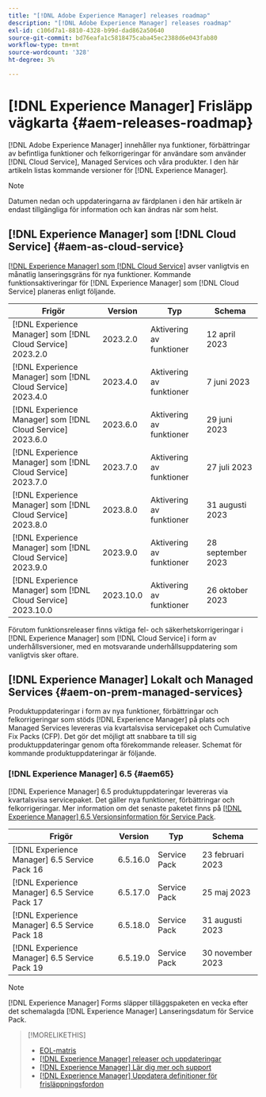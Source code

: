 ```yaml
---
title: "[!DNL Adobe Experience Manager] releases roadmap"
description: "[!DNL Adobe Experience Manager] releases roadmap"
exl-id: c106d7a1-8810-4328-b99d-dad862a50640
source-git-commit: bd76eafa1c5818475caba45ec2388d6e043fab80
workflow-type: tm+mt
source-wordcount: '328'
ht-degree: 3%

---
```


# [!DNL Experience Manager] Frisläpp vägkarta {#aem-releases-roadmap}

[!DNL Adobe Experience Manager] innehåller nya funktioner, förbättringar av befintliga funktioner och felkorrigeringar för användare som använder [!DNL Cloud Service], Managed Services och våra produkter. I den här artikeln listas kommande versioner för [!DNL Experience Manager].

>[!NOTE]
>
>Datumen nedan och uppdateringarna av färdplanen i den här artikeln är endast tillgängliga för information och kan ändras när som helst.

## [!DNL Experience Manager] som [!DNL Cloud Service] {#aem-as-cloud-service}

[[!DNL Experience Manager] som [!DNL Cloud Service]](https://experienceleague.adobe.com/docs/experience-manager-cloud-service/content/release-notes/home.html) avser vanligtvis en månatlig lanseringsgräns för nya funktioner. Kommande funktionsaktiveringar för [!DNL Experience Manager] som [!DNL Cloud Service] planeras enligt följande.

| Frigör | Version | Typ | Schema |
|---|---|---|---|
| [!DNL Experience Manager] som [!DNL Cloud Service] 2023.2.0 | 2023.2.0 | Aktivering av funktioner | 12 april 2023 |
| [!DNL Experience Manager] som [!DNL Cloud Service] 2023.4.0 | 2023.4.0 | Aktivering av funktioner | 7 juni 2023 |
| [!DNL Experience Manager] som [!DNL Cloud Service] 2023.6.0 | 2023.6.0 | Aktivering av funktioner | 29 juni 2023 |
| [!DNL Experience Manager] som [!DNL Cloud Service] 2023.7.0 | 2023.7.0 | Aktivering av funktioner | 27 juli 2023 |
| [!DNL Experience Manager] som [!DNL Cloud Service] 2023.8.0 | 2023.8.0 | Aktivering av funktioner | 31 augusti 2023 |
| [!DNL Experience Manager] som [!DNL Cloud Service] 2023.9.0 | 2023.9.0 | Aktivering av funktioner | 28 september 2023 |
| [!DNL Experience Manager] som [!DNL Cloud Service] 2023.10.0 | 2023.10.0 | Aktivering av funktioner | 26 oktober 2023 |

Förutom funktionsreleaser finns viktiga fel- och säkerhetskorrigeringar i [!DNL Experience Manager] som [!DNL Cloud Service] i form av underhållsversioner, med en motsvarande underhållsuppdatering som vanligtvis sker oftare.

## [!DNL Experience Manager] Lokalt och Managed Services {#aem-on-prem-managed-services}

Produktuppdateringar i form av nya funktioner, förbättringar och felkorrigeringar som stöds [!DNL Experience Manager] på plats och Managed Services levereras via kvartalsvisa servicepaket och Cumulative Fix Packs (CFP). Det gör det möjligt att snabbare ta till sig produktuppdateringar genom ofta förekommande releaser. Schemat för kommande produktuppdateringar är följande.

### [!DNL Experience Manager] 6.5 {#aem65}

[!DNL Experience Manager] 6.5 produktuppdateringar levereras via kvartalsvisa servicepaket. Det gäller nya funktioner, förbättringar och felkorrigeringar. Mer information om det senaste paketet finns på [[!DNL Experience Manager] 6.5 Versionsinformation för Service Pack](https://experienceleague.adobe.com/docs/experience-manager-65/release-notes/release-notes.html).

| Frigör | Version | Typ | Schema |
|---|---|---|---|
| [!DNL Experience Manager] 6.5 Service Pack 16 | 6.5.16.0 | Service Pack | 23 februari 2023 |
| [!DNL Experience Manager] 6.5 Service Pack 17 | 6.5.17.0 | Service Pack | 25 maj 2023 |
| [!DNL Experience Manager] 6.5 Service Pack 18 | 6.5.18.0 | Service Pack | 31 augusti 2023 |
| [!DNL Experience Manager] 6.5 Service Pack 19 | 6.5.19.0 | Service Pack | 30 november 2023 |

>[!NOTE]
>
>[!DNL Experience Manager] Forms släpper tilläggspaketen en vecka efter det schemalagda [!DNL Experience Manager] Lanseringsdatum för Service Pack.

>[!MORELIKETHIS]
>
>* [EOL-matris](https://helpx.adobe.com/support/programs/eol-matrix.html)
>* [[!DNL Experience Manager] releaser och uppdateringar](https://experienceleague.adobe.com/docs/experience-manager-release-information/aem-release-updates/aem-releases-updates.html?lang=en)
>* [[!DNL Experience Manager] Lär dig mer och support](https://experienceleague.adobe.com/docs/experience-manager-cloud-service.html)
>* [[!DNL Experience Manager] Uppdatera definitioner för frisläppningsfordon](/help/update-release-vehicle-definitions.md)

